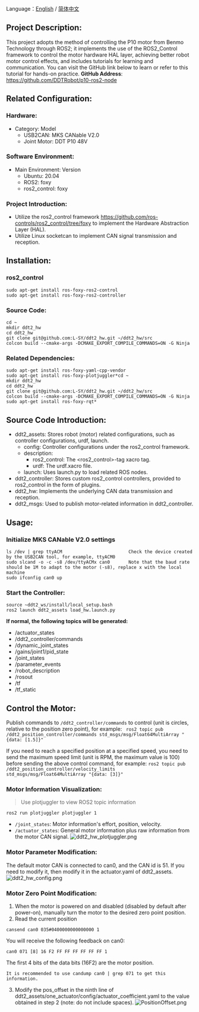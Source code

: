 
Language：[English](README_EN.md) / [简体中文](README.md)

## Project Description:
This project adopts the method of controlling the P10 motor from Benmo Technology through ROS2; it implements the use of the ROS2_Control framework to control the motor hardware HAL layer, achieving better robot motor control effects, and includes tutorials for learning and communication. You can visit the GitHub link below to learn or refer to this tutorial for hands-on practice.
**GitHub Address**: https://github.com/DDTRobot/p10-ros2-node
## Related Configuration:
### Hardware:
- Category: Model
  - USB2CAN: MKS CANable V2.0
  - Joint Motor: DDT P10 48V
### Software Environment:
- Main Environment: Version
  - Ubuntu: 20.04
  - ROS2: foxy
  - ros2_control: foxy
### Project Introduction:
- Utilize the ros2_control framework https://github.com/ros-controls/ros2_control/tree/foxy to implement the Hardware Abstraction Layer (HAL).
- Utilize Linux socketcan to implement CAN signal transmission and reception.
## Installation:
### ros2_control
```
sudo apt-get install ros-foxy-ros2-control
sudo apt-get install ros-foxy-ros2-controller
```
### Source Code:
```
cd ~
mkdir ddt2_hw
cd ddt2_hw
git clone git@github.com:L-SY/ddt2_hw.git ~/ddt2_hw/src
colcon build --cmake-args -DCMAKE_EXPORT_COMPILE_COMMANDS=ON -G Ninja
```
### Related Dependencies:
```
sudo apt-get install ros-foxy-yaml-cpp-vendor
sudo apt-get install ros-foxy-plotjuggler*cd ~
mkdir ddt2_hw
cd ddt2_hw
git clone git@github.com:L-SY/ddt2_hw.git ~/ddt2_hw/src
colcon build --cmake-args -DCMAKE_EXPORT_COMPILE_COMMANDS=ON -G Ninja
sudo apt-get install ros-foxy-rqt*
```
## Source Code Introduction:
- ddt2_assets: Stores robot (motor) related configurations, such as controller configurations, urdf, launch.
  - config: Controller configurations under the ros2_control framework.
  - description:
    - ros2_control: The <ros2_control>-tag xacro tag.
    - urdf: The urdf.xacro file.
  - launch: Uses launch.py to load related ROS nodes.
- ddt2_controller: Stores custom ros2_control controllers, provided to ros2_control in the form of plugins.
- ddt2_hw: Implements the underlying CAN data transmission and reception.
- ddt2_msgs: Used to publish motor-related information in ddt2_controller.
## Usage:
### Initialize MKS CANable V2.0 settings

```
ls /dev | grep ttyACM                         Check the device created by the USB2CAN tool, for example, ttyACM0
sudo slcand -o -c -s8 /dev/ttyACMx can0       Note that the baud rate should be 1M to adapt to the motor (-s8), replace x with the local machine
sudo ifconfig can0 up
```
### Start the Controller:
```
source ~ddt2_ws/install/local_setup.bash
ros2 launch ddt2_assets load_hw.launch.py
```
**If normal, the following topics will be generated:**
- /actuator_states
- /ddt2_controller/commands
- /dynamic_joint_states
- /gains/joint1/pid_state
- /joint_states
- /parameter_events
- /robot_description
- /rosout
- /tf
- /tf_static
## Control the Motor:
Publish commands to `/ddt2_controller/commands` to control (unit is circles, relative to the position zero point), for example:
` ros2 topic pub /ddt2_position_controller/commands std_msgs/msg/Float64MultiArray "{data: [1.5]}"`

If you need to reach a specified position at a specified speed, you need to send the maximum speed limit (unit is RPM, the maximum value is 100) before sending the above control command, for example:
`ros2 topic pub /ddt2_position_controller/velocity_limits std_msgs/msg/Float64MultiArray "{data: [3]}"`

### Motor Information Visualization:
>Use plotjuggler to view ROS2 topic information
```
ros2 run plotjuggler plotjuggler 1
```
- `/joint_states`: Motor information's effort, position, velocity.
- `/actuator_states`: General motor information plus raw information from the motor CAN signal.
![ddt2_hw_plotjuggler.png](docs%2Fddt2_hw_plotjuggler.png)

### Motor Parameter Modification:
The default motor CAN is connected to can0, and the CAN id is 51. If you need to modify it,
then modify it in the actuator.yaml of ddt2_assets.
![ddt2_hw_config.png](docs%2Fddt2_hw_config.png)
### Motor Zero Point Modification:
1. When the motor is powered on and disabled (disabled by default after power-on), manually turn the motor to the desired zero point position.
2. Read the current position
```
cansend can0 035#0400000000000000 1
```
You will receive the following feedback on can0:
```
can0 071 [8] 16 F2 FF FF FF FF FF FF 1
```
The first 4 bits of the data bits (16F2) are the motor position.
```
It is recommended to use candump can0 | grep 071 to get this information.
```
3. Modify the pos_offset in the ninth line of ddt2_assets/one_actuator/config/actuator_coefficient.yaml to the value obtained in step 2 (note: do not include spaces).
![PositionOffset.png](docs%2FPositionOffset.png)
